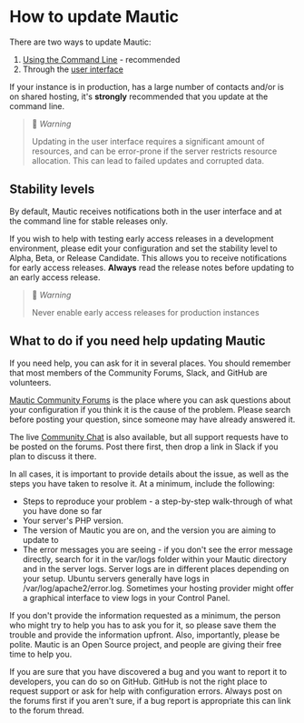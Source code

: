 # How to update Mautic

 There are two ways to update Mautic:

1. [Using the Command Line][command-line-update] - recommended
2. Through the [user interface][user-interface-update]

If your instance is in production, has a large number of contacts and/or is  on shared hosting, it's **strongly** recommended that you update at the command line.

> 🚧 *Warning*
>
> Updating in the user interface requires a significant amount of resources, and can be error-prone if the server restricts resource allocation. This can lead to failed updates and corrupted data.


## Stability levels

By default, Mautic receives notifications both in the user interface and at the command line for stable releases only.

If you wish to help with testing early access releases in a development environment, please edit your configuration and set the stability level to Alpha, Beta, or Release Candidate. This allows you to receive notifications for early access releases. **Always** read the release notes before updating to an early access release.

> 🚧 *Warning*
>
> Never enable early access releases for production instances

## What to do if you need help updating Mautic

If you need help, you can ask for it in several places. You should remember that most members of the Community Forums, Slack, and GitHub are volunteers.

[Mautic Community Forums][support-forums] is the place where you can ask questions about your configuration if you think it is the cause of the problem. Please search before posting your question, since someone may have already answered it.

The live [Community Chat][mautic-slack] is also available, but all support requests have to be posted on the forums. Post there first, then drop a link in Slack if you plan to discuss it there.

In all cases, it is important to provide details about the issue, as well as the steps you have taken to resolve it. At a minimum, include the following:

* Steps to reproduce your problem - a step-by-step walk-through of what you have done so far
* Your server's PHP version.
* The version of Mautic you are on, and the version you are aiming to update to
* The error messages you are seeing - if you don't see the error message directly, search for it in the var/logs folder within your Mautic directory and in the server logs. Server logs are in different places depending on your setup. Ubuntu servers generally have logs in /var/log/apache2/error.log. Sometimes your hosting provider might offer a graphical interface to view logs in your Control Panel.

If you don't provide the information requested as a minimum, the person who might try to help you has to ask you for it, so please save them the trouble and provide the information upfront. Also, importantly, please be polite. Mautic is an Open Source project, and people are giving their free time to help you.

If you are sure that you have discovered a bug and you want to report it to developers, you can do so on GitHub. GitHub is not the right place to request support or ask for help with configuration errors. Always post on the forums first if you aren't sure, if a bug report is appropriate this can link to the forum thread.


[command-line-update]: </home/updating-in-command-line>
[user-interface-update]: </home/updating-in-the-browser>
[support-forums]: <https://forum.mautic.org/support>
[mautic-slack]: <https://mautic.org/slack>
[mautic-github]: <https://github.com/mautic/mautic/issues/new>
